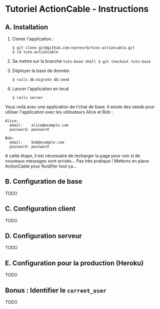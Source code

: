 # Tutoriel ActionCable - Instructions

## A. Installation
1.  Cloner l'application :
    ```shell
    $ git clone git@github.com:nantesrb/tuto-actioncable.git
    $ cd tuto-actioncable
    ```

  1.  Se mettre sur la branche `tuto-base`:
    ```shell
    $ git checkout tuto-base
    ```

1.  Déployer la base de donnée:
    ```shell
    $ rails db:migrate db:seed
    ```

1.  Lancer l'application en local
    ```shell
    $ rails server
    ```

Vous voilà avec une application de t'chat de base. Il existe des seeds pour utiliser l'application avec les utilisateurs Alice et Bob :
```
Alice:
  email:    alice@example.com
  password: password

Bob:
  email:    bob@example.com
  password: password
```

A cette étape, il est nécessaire de recharger la page pour voir si de nouveaux messages sont arrivés... Pas très pratique ! Mettons en place ActionCable pour fluidifier tout ça...

## B. Configuration de base
TODO

## C. Configuration client
TODO

## D. Configuration serveur
TODO

## E. Configuration pour la production (Heroku)
TODO

## Bonus : Identifier le `current_user`
TODO
